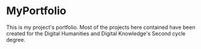 # MyPortfolio
This is my project's portfolio. Most of the projects here contained have been created for the Digital Humanities and Digital Knowledge's Second cycle degree. 

